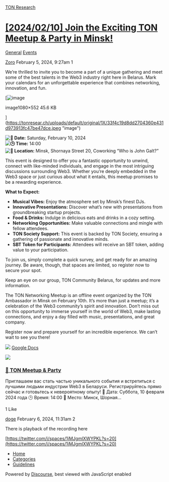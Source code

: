 [TON Research](/)

# [\[2024/02/10\] Join the Exciting TON Meetup & Party in Minsk!](/t/2024-02-10-join-the-exciting-ton-meetup-party-in-minsk/268)

[General](/c/general/events/6)  [Events](/c/general/events/6) 

    

[Zoro](https://tonresear.ch/u/Zoro)   February 5, 2024, 9:27am  1

We’re thrilled to invite you to become a part of a unique gathering and meet some of the best talents in the Web3 industry right here in Belarus. Mark your calendars for an unforgettable experience that combines networking, innovation, and fun.

[![image](https://tonresear.ch/uploads/default/optimized/1X/33f4c19d8dd2704360e431d973913fc47be47dce_2_690x352.jpeg)

image1080×552 45.6 KB

](https://tonresear.ch/uploads/default/original/1X/33f4c19d8dd2704360e431d973913fc47be47dce.jpeg "image")

 **![:date:](https://tonresear.ch/images/emoji/twitter/date.png?v=12 ":date:") Date:** Saturday, February 10, 2024  
 **![:clock3:](https://tonresear.ch/images/emoji/twitter/clock3.png?v=12 ":clock3:") Time:** 14:00  
 **![:round_pushpin:](https://tonresear.ch/images/emoji/twitter/round_pushpin.png?v=12 ":round_pushpin:") Location:** Minsk, Shornaya Street 20, Coworking “Who is John Galt?”

This event is designed to offer you a fantastic opportunity to unwind, connect with like-minded individuals, and engage in the most intriguing discussions surrounding Web3. Whether you’re deeply embedded in the Web3 space or just curious about what it entails, this meetup promises to be a rewarding experience.

**What to Expect:**

*   **Musical Vibes:** Enjoy the atmosphere set by Minsk’s finest DJs.
*   **Innovative Presentations:** Discover what’s new with presentations from groundbreaking startup projects.
*   **Food & Drinks:** Indulge in delicious eats and drinks in a cozy setting.
*   **Networking Opportunities:** Make valuable connections and mingle with fellow attendees.
*   **TON Society Support:** This event is backed by TON Society, ensuring a gathering of passionate and innovative minds.
*   **SBT Token for Participants:** Attendees will receive an SBT token, adding value to your participation.

To join us, simply complete a quick survey, and get ready for an amazing journey. Be aware, though, that spaces are limited, so register now to secure your spot.

Keep an eye on our group, TON Community Belarus, for updates and more information.

The TON Networking Meetup is an offline event organized by the TON Ambassador in Minsk on February 10th. It’s more than just a meetup; it’s a celebration of the Web3 community’s spirit and innovation. Don’t miss out on this opportunity to immerse yourself in the world of Web3, make lasting connections, and enjoy a day filled with music, presentations, and great company.

Register now and prepare yourself for an incredible experience. We can’t wait to see you there!

![](https://tonresear.ch/uploads/default/original/1X/cb9da166e0b170ef53792fabd23cc20187f31090.png) [Google Docs](https://forms.gle/Xcfn7ieZv3vn7dDd8)

![](https://tonresear.ch/uploads/default/optimized/1X/ea34005b36440f6cb41338c2a95c22401b07c9b3_2_200x200.png)

### [🎉 TON Meetup & Party](https://forms.gle/Xcfn7ieZv3vn7dDd8)

Приглашаем вас стать частью уникального события и встретиться с лучшими людьми индустрии Web3 в Беларуси. Регистрируйтесь прямо сейчас и готовьтесь к невероятному опыту! 📅 Дата: Суббота, 10 февраля 2024 года 🕒 Время: 14:00 📍 Место: Минск, Шорная...

  1 Like

[doge](https://tonresear.ch/u/doge) February 6, 2024, 11:31am  2

There is playback of the recording here

[https://twitter.com/i/spaces/1jMJgmlXWYPKL?s=20](https://twitter.com/i/spaces/1jMJgmlXWYPKL?s=20)

 

*   [Home](/)
*   [Categories](/categories)
*   [Guidelines](/guidelines)

Powered by [Discourse](https://www.discourse.org), best viewed with JavaScript enabled
